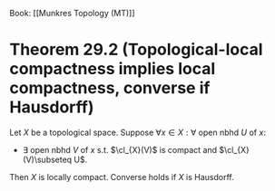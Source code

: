 Book: [[Munkres Topology (MT)]]
# Theorem 29.2 (Topological-local compactness implies local compactness, converse if Hausdorff)
Let $X$ be a topological space.
Suppose $\forall x\in X:\forall$ open nbhd $U$ of $x:$
- $\exists$ open nbhd $V$ of $x$ s.t. $\cl_{X}(V)$ is compact and $\cl_{X}(V)\subseteq U$.

Then $X$ is locally compact.
Converse holds if $X$ is Hausdorff.